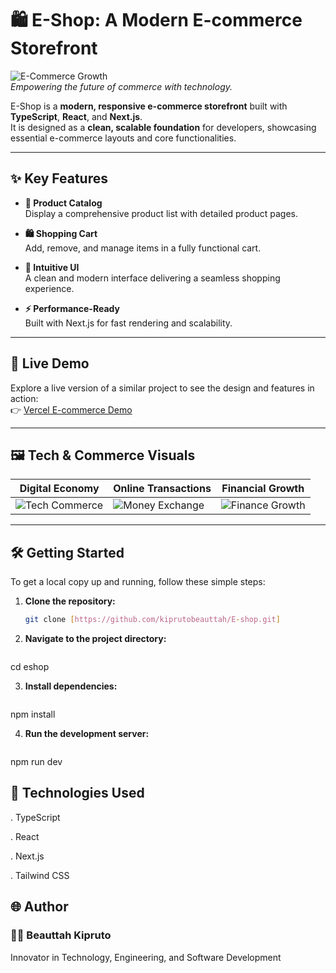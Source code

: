 # 🛍️ E-Shop: A Modern E-commerce Storefront

![E-Commerce Growth](https://img.freepik.com/free-vector/gradient-cryptocurrency-concept_23-2149215736.jpg)  
*Empowering the future of commerce with technology.*

E-Shop is a **modern, responsive e-commerce storefront** built with **TypeScript**, **React**, and **Next.js**.  
It is designed as a **clean, scalable foundation** for developers, showcasing essential e-commerce layouts and core functionalities.

---

## ✨ Key Features

- **🛒 Product Catalog**  
  Display a comprehensive product list with detailed product pages.  

- **🛍️ Shopping Cart**  
  Add, remove, and manage items in a fully functional cart.  

- **🎨 Intuitive UI**  
  A clean and modern interface delivering a seamless shopping experience.  

- **⚡ Performance-Ready**  
  Built with Next.js for fast rendering and scalability.  

---

## 🚀 Live Demo

Explore a live version of a similar project to see the design and features in action:  
👉 [Vercel E-commerce Demo](https://vercel.com/templates/next.js/ecommerce)

---

## 🖼️ Tech & Commerce Visuals

| Digital Economy | Online Transactions | Financial Growth |
|-----------------|---------------------|-----------------|
| ![Tech Commerce](https://img.freepik.com/free-photo/digital-marketing-business-commerce-graphic-concept_53876-124256.jpg) | ![Money Exchange](https://img.freepik.com/free-vector/ecommerce-payment-icons-flat_1284-17633.jpg) | ![Finance Growth](https://img.freepik.com/free-vector/financial-graph-growing-upward-stock-market-economy-background_1017-37287.jpg) |

---

## 🛠️ Getting Started

To get a local copy up and running, follow these simple steps:

1. **Clone the repository:**
   ```bash
   git clone [https://github.com/kiprutobeauttah/E-shop.git]
   
2. **Navigate to the project directory:**
    ```bash
cd eshop


3. **Install dependencies:**
     ```bash
npm install

4. **Run the development server:**
     ```bash
npm run dev

## 🧰 Technologies Used

.  TypeScript

.  React

.  Next.js

.  Tailwind CSS
## 🌐 Author

### 👨‍💻 Beauttah Kipruto
Innovator in Technology, Engineering, and Software Development
